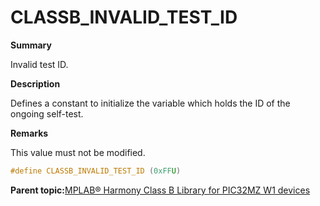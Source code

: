 # CLASSB\_INVALID\_TEST\_ID

**Summary**

Invalid test ID.

**Description**

Defines a constant to initialize the variable which holds the ID of the ongoing self-test.

**Remarks**

This value must not be modified.

```c
#define CLASSB_INVALID_TEST_ID (0xFFU)
```

**Parent topic:**[MPLAB® Harmony Class B Library for PIC32MZ W1 devices](GUID-B046F97C-6BDC-45FC-BC1F-8C54B8F6F09A.md)

